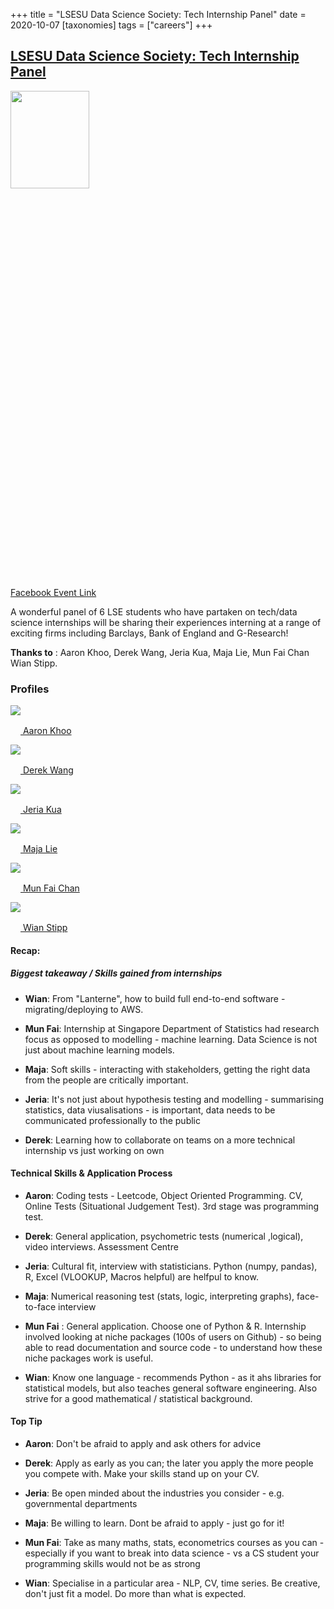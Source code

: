 +++
title = "LSESU Data Science Society: Tech Internship Panel"
date = 2020-10-07
[taxonomies]
tags = ["careers"]
+++

## [LSESU Data Science Society: Tech Internship Panel](https://www.facebook.com/events/730393880894843)

<img src = "/2020/event-banners/tech-internship-panel.jpg" height=20% width=50%> 


[Facebook Event Link](https://www.facebook.com/events/730393880894843)

A wonderful panel of 6 LSE students who have partaken on  tech/data science internships will be sharing their experiences interning at a range of exciting firms including Barclays, Bank of England and G-Research!

**Thanks to** :  Aaron Khoo, Derek Wang, Jeria Kua, Maja Lie, Mun Fai Chan Wian Stipp.

### Profiles


<div class="row row-cols-1 row-cols-md-3">
	<div class="col mb-4">
		<div class="card h-100">
			<img src = "/2020/misc/panel-aaron.png" class="card-img-top">
			<div class="card-body">
		    	<p class="card-text"><a href = "https://www.linkedin.com/in/aaron-khoo-337529174/"><img width="16px"src ="/icons/linkedin.svg"> Aaron Khoo</a></p>
		  	</div>
		</div>
	</div>
	<div class="col mb-4">
		<div class="card h-100">
			<img src = "/2020/misc/panel-derek.png" class="card-img-top">
			<div class="card-body">
		    	<p class="card-text"><a href = "https://www.linkedin.com/in/derekwang7/"><img width="16px"src ="/icons/linkedin.svg"> Derek Wang</a></p>
		  	</div>
		</div>
	</div>
	<div class="col mb-4">
		<div class="card h-100">
			<img src = "/2020/misc/panel-Jeria.png" class="card-img-top">
			<div class="card-body">
		    	<p class="card-text"><a href = "https://www.linkedin.com/in/jeriakua/"><img width="16px"src ="/icons/linkedin.svg"> Jeria Kua</a></p>
		  	</div>
		</div>
	</div>
	<div class="col mb-4">
		<div class="card h-100">
			<img src = "/2020/misc/panel-maja.png" class="card-img-top">
			<div class="card-body">
		    	<p class="card-text"><a href = "https://www.linkedin.com/in/maja-lie-b59a42146/"><img width="16px"src ="/icons/linkedin.svg"> Maja Lie</a></p>
		  	</div>
		</div>
	</div>
	<div class="col mb-4">
		<div class="card h-100">
			<img src = "/2020/misc/panel-mun.png" class="card-img-top">
			<div class="card-body">
		    	<p class="card-text"><a href = "https://www.linkedin.com/in/mun-fai-chan-39b5b6190/"><img width="16px"src ="/icons/linkedin.svg"> Mun Fai Chan</a></p>
		  	</div>
		</div>
	</div>
	<div class="col mb-4">
		<div class="card h-100">
			<img src = "/2020/misc/panel-wian.png" class="card-img-top">
			<div class="card-body">
		    	<p class="card-text"><a href = "https://www.linkedin.com/in/wian-stipp/"><img width="16px"src ="/icons/linkedin.svg"> Wian Stipp</a></p>
		  	</div>
		</div>
	</div>
</div>



#### Recap:

##### Biggest takeaway / Skills gained from internships

+ **Wian**: From "Lanterne", how to build full end-to-end software - migrating/deploying to AWS.

+ **Mun Fai**: Internship at Singapore Department of Statistics had research focus as opposed to modelling - machine learning. Data Science is not just about machine learning models.

+ **Maja**: Soft skills - interacting with stakeholders, getting the right data from the people are critically important.

+ **Jeria**: It's not just about hypothesis testing and modelling - summarising statistics, data viusalisations - is important,  data needs to be communicated professionally to the public

+ **Derek**: Learning how to collaborate on teams on a more technical internship vs just working on own

#### Technical Skills & Application Process

+ **Aaron**: Coding tests - Leetcode, Object Oriented Programming.  CV, Online Tests (Situational Judgement Test). 3rd stage was programming test.

+ **Derek**: General application, psychometric tests (numerical ,logical), video interviews. Assessment Centre

+ **Jeria**: Cultural fit, interview with statisticians. Python (numpy, pandas), R, Excel (VLOOKUP, Macros helpful) are helfpul to know.

+ **Maja**: Numerical reasoning test (stats, logic, interpreting graphs), face-to-face interview

+ **Mun Fai** : General application. Choose one of Python & R. Internship involved looking at niche packages (100s of users on Github) - so being able to read  documentation and source code - to understand how these niche packages work is useful.


+ **Wian**: Know one language - recommends Python - as it ahs libraries for statistical models, but also  teaches general software engineering. Also strive for a good mathematical / statistical background.

#### Top Tip
+ **Aaron**: Don't be afraid to apply and ask others for advice

+ **Derek**: Apply as early as you can; the later you apply the more people you compete with. Make your skills stand up on your CV.

+ **Jeria**: Be open minded about the industries you consider - e.g. governmental departments

+ **Maja**: Be willing to learn. Dont be afraid to apply - just go for it!

+ **Mun Fai**: Take as many maths, stats, econometrics courses as you can - especially if you want to break into data science - vs a CS student your programming skills would not be as strong

+ **Wian**: Specialise in a particular area -  NLP, CV, time series. Be creative, don't just fit a model. Do more than what is expected.



